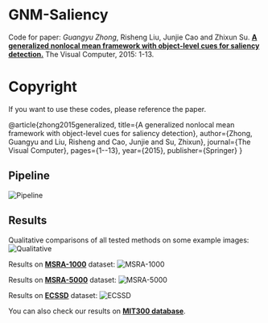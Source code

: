 # GNM-Saliency

Code for paper: _Guangyu Zhong_, Risheng Liu, Junjie Cao and Zhixun Su. **[A generalized nonlocal mean framework with object-level cues for saliency detection.](http://link.springer.com/article/10.1007%2Fs00371-015-1077-z)** The Visual Computer, 2015: 1-13.

# Copyright

If you want to use these codes, please reference the paper.

@article{zhong2015generalized,
  title={A generalized nonlocal mean framework with object-level cues for saliency detection},
  author={Zhong, Guangyu and Liu, Risheng and Cao, Junjie and Su, Zhixun},
  journal={The Visual Computer},
  pages={1--13},
  year={2015},
  publisher={Springer}
}

## Pipeline

![Pipeline](https://cloud.githubusercontent.com/assets/853842/7243717/9bcf9820-e803-11e4-8184-fe677deb10ce.jpg)

## Results

Qualitative comparisons of all tested methods on some example images:
![Qualitative](https://cloud.githubusercontent.com/assets/853842/7243796/c6dcc2ee-e804-11e4-896f-9ed37f91d255.jpg)

Results on **[MSRA-1000](http://ivrgwww.epfl.ch/supplementary_material/RK_CVPR09/index.html)** dataset:
![MSRA-1000](https://cloud.githubusercontent.com/assets/853842/7243767/3d4eeaa2-e804-11e4-937c-951d80709f72.jpg)

Results on **[MSRA-5000](http://research.microsoft.com/en-us/um/people/jiansun/salientobject/salient_object.htm)** dataset:
![MSRA-5000](https://cloud.githubusercontent.com/assets/853842/7243769/4666f7e2-e804-11e4-9fa9-fd0885da170b.jpg)

Results on **[ECSSD](http://www.cse.cuhk.edu.hk/leojia/projects/hsaliency/dataset.html)** dataset:
![ECSSD](https://cloud.githubusercontent.com/assets/853842/7243769/4666f7e2-e804-11e4-9fa9-fd0885da170b.jpg)

You can also check our results on **[MIT300 database](http://saliency.mit.edu/results_mit300.html)**.
